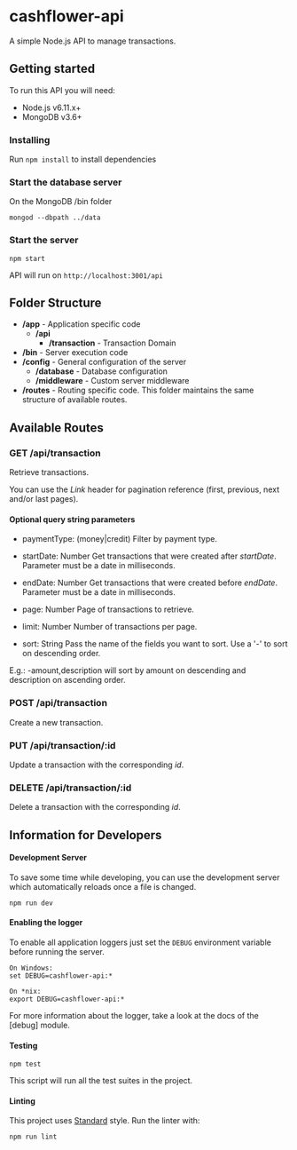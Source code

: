 # cashflower-api
A simple Node.js API to manage transactions.

## Getting started

To run this API you will need:

- Node.js v6.11.x+
- MongoDB v3.6+

### Installing

Run `npm install` to install dependencies

### Start the database server

On the MongoDB /bin folder

```
mongod --dbpath ../data
```

### Start the server

```
npm start
```

API will run on `http://localhost:3001/api`

## Folder Structure
- **/app** - Application specific code
    - **/api**
        - **/transaction** - Transaction Domain
- **/bin** - Server execution code
- **/config** - General configuration of the server
    - **/database** - Database configuration
    - **/middleware** - Custom server middleware
- **/routes** - Routing specific code. This folder maintains the same structure of available routes.

## Available Routes

### GET /api/transaction
Retrieve transactions.

You can use the *Link* header for pagination reference (first, previous, next and/or last pages).

#### Optional query string parameters
- paymentType: (money|credit)
Filter by payment type.

- startDate: Number
Get transactions that were created after *startDate*. Parameter must be a date in milliseconds.

- endDate: Number
Get transactions that were created before *endDate*. Parameter must be a date in milliseconds.

- page: Number
Page of transactions to retrieve.

- limit: Number
Number of transactions per page.

- sort: String
Pass the name of the fields you want to sort. Use a '-' to sort on descending order. 

E.g.: -amount,description will sort by amount on descending and description on ascending order.

### POST /api/transaction
Create a new transaction.

### PUT /api/transaction/:id
Update a transaction with the corresponding *id*.

### DELETE /api/transaction/:id
Delete a transaction with the corresponding *id*.

## Information for Developers

#### Development Server

To save some time while developing, you can use the development server which automatically reloads once a file is changed.

```
npm run dev
```

#### Enabling the logger

To enable all application loggers just set the `DEBUG` environment variable before running the server.

```
On Windows:
set DEBUG=cashflower-api:*

On *nix:
export DEBUG=cashflower-api:*
```

For more information about the logger, take a look at the docs of the [debug] module.

#### Testing

```
npm test
```

This script will run all the test suites in the project.

#### Linting

This project uses [Standard] style. Run the linter with:

```
npm run lint
```

[Standard]: https://standardjs.com/
